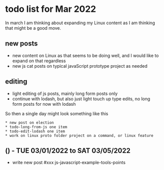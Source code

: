 # todo list for Mar 2022

In march I am thinking about expanding my Linux content as I am thinking that might be a good move.

## new posts
* new content on Linux as that seems to be doing well, and I would like to expand on that regardless
* new js cat posts on typical javaScript prototype project as needed

## editing 
* light editing of js posts, mainly long form posts only
* continue with lodash, but also just light touch up type edits, no long form posts for now with lodash

So then a single day might look something like this
```
* new post on election
* todo-long-from-js one item
* todo-edit-lodash one item
* work on linux proto folder project on a command, or linux feature
```

<!-- ////////// //////////
    WEEK 2
/////////////// ///////-->


<!-- ////////// //////////
    WEEK 1
/////////////// ///////-->
## () - TUE 03/01/2022 to  SAT 03/05/2022



* write new post #xxx js-javascript-example-tools-points


